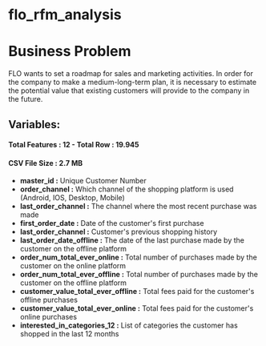 # flo_rfm_analysis

# Business Problem

FLO wants to set a roadmap for sales and marketing activities. In order for the company to make a medium-long-term plan, it is necessary to estimate the potential value that existing customers will provide to the company in the future.

## Variables:

#### Total Features : 12 - Total Row : 19.945

#### CSV File Size : 2.7 MB

* **master_id :** Unique Customer Number
* **order_channel :** Which channel of the shopping platform is used (Android, IOS, Desktop, Mobile)
* **last_order_channel :** The channel where the most recent purchase was made
* **first_order_date :** Date of the customer's first purchase
* **last_order_channel :** Customer's previous shopping history
* **last_order_date_offline :** The date of the last purchase made by the customer on the offline platform
* **order_num_total_ever_online :** Total number of purchases made by the customer on the online platform
* **order_num_total_ever_offline :** Total number of purchases made by the customer on the offline platform
* **customer_value_total_ever_offline :** Total fees paid for the customer's offline purchases
* **customer_value_total_ever_online :**  Total fees paid for the customer's online purchases
* **interested_in_categories_12 :** List of categories the customer has shopped in the last 12 months

